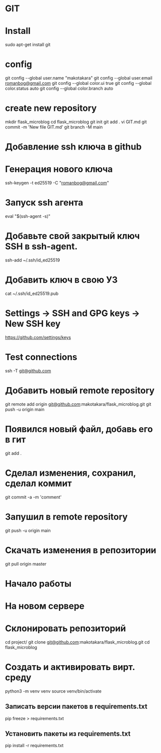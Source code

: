 # GIT
# Install
sudo apt-get install git
# config
git config --global user.name "makotakara"
git config --global user.email romanbog@gmail.com
git config --global color.ui true
git config --global color.status auto
git config --global color.branch auto

# create new repository
mkdir flask_microblog 
cd flask_microblog
git init
git add .
vi GIT.md
git commit -m 'New file GIT.md'
git branch -M main

# Добавление ssh ключа в github
# Генерация нового ключа
ssh-keygen -t ed25519 -C "romanbog@gmail.com"
# Запуск ssh агента
eval "$(ssh-agent -s)"
# Добавьте свой закрытый ключ SSH в ssh-agent.
ssh-add ~/.ssh/id_ed25519
# Добавить ключ в свою УЗ
cat ~/.ssh/id_ed25519.pub
# Settings -> SSH and GPG keys -> New SSH key
https://github.com/settings/keys
# Test connections
ssh -T git@github.com

# Добавить новый remote repository
git remote add origin git@github.com:makotakara/flask_microblog.git
git push -u origin main

# Появился новый файл, добавь его в гит
git add .
# Сделал изменения, сохранил, сделал коммит
git commit -a -m 'comment'
# Запушил в remote repository
git push -u origin main
# Скачать изменения в репозитории
git pull origin master

# Начало работы
# На новом сервере
# Склонировать репозиторий
cd project/
git clone git@github.com:makotakara/flask_microblog.git
cd flask_microblog
# Создать и активировать вирт. среду
python3 -m venv venv
source venv/bin/activate

## Записать версии пакетов в requirements.txt
pip freeze > requirements.txt
## Установить пакеты из requirements.txt 
pip install -r requirements.txt
